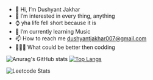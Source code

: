 - 👋 Hi, I’m Dushyant Jakhar
- 👀 I’m interested in every thing, anything
- ⌚️  yha life fell short because it is
- 🌱 I’m currently learning Music
- 📫 How to reach me  dushyantjakhar007@gmail.com
- 👨🏼‍💻 What could be better then codding
<!---
dushyant0007/dushyant0007 is a ✨ special ✨ repository because its `README.md` (this file) appears on your GitHub profile.
You can click the Preview link to take a look at your changes.
--->

![Anurag's GitHub stats](https://github-readme-stats.vercel.app/api?username=dushyant0007&show_icons=true&theam=dark)
[![Top Langs](https://github-readme-stats.vercel.app/api/top-langs/?username=dushyant0007&hide_progress=true)](https://github.com/dushyant0007/github-readme-stats)

![Leetcode Stats](https://leetcard.jacoblin.cool/DushyantJakhar?ext=heatmap)

